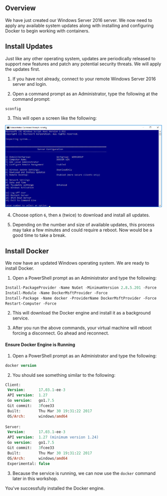 ## Overview
We have just created our Windows Server 2016 server.  We now need to apply any available system updates along with installing and configuring Docker to begin working with containers.

## Install Updates
Just like any other operating system, updates are periodically released to support new features and patch any potential security threats.  We will apply the updates first.

  1. If you have not already, connect to your remote Windows Server 2016 server and login.

  2. Open a command prompt as an Administrator, type the following at the command prompt:
  ```shell
  sconfig
  ```
  3. This will open a screen like the following:
  <img src="../images/sconfig.jpg" class="block"/>

  4. Choose option `6`, then `A` (twice) to download and install all updates.
 
  5. Depending on the number and size of available updates, this process may take a few minutes and could require a reboot.  Now would be a good time to take a break.

## Install Docker
We now have an updated Windows operating system.  We are ready to install Docker.

  1. Open a PowerShell prompt as an Administrator and type the following:
  ```ps
  Install-PackageProvider -Name NuGet -MinimumVersion 2.8.5.201 -Force
  Install-Module -Name DockerMsftProvider -Force
  Install-Package -Name docker -ProviderName DockerMsftProvider -Force
  Restart-Computer -Force
  ```

  2. This will download the Docker engine and install it as a background service.

  3. After you run the above commands, your virtual machine will reboot forcing a disconnect.  Go ahead and reconnect.

#### Ensure Docker Engine is Running

  1. Open a PowerShell prompt as an Administrator and type the following:
  ```ps
  docker version
  ```

  2. You should see something similar to the following:
  ```ps
  Client:
   Version:      17.03.1-ee-3
   API version:  1.27
   Go version:   go1.7.5
   Git commit:   3fcee33
   Built:        Thu Mar 30 19:31:22 2017
   OS/Arch:      windows/amd64

  Server:
   Version:      17.03.1-ee-3
   API version:  1.27 (minimum version 1.24)
   Go version:   go1.7.5
   Git commit:   3fcee33
   Built:        Thu Mar 30 19:31:22 2017
   OS/Arch:      windows/amd64
   Experimental: false
  ```

  3. Because the service is running, we can now use the `docker` command later in this workshop.


You've successfully installed the Docker engine.